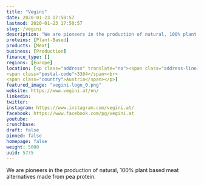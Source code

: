 ```yaml
---
title: "Vegini"
date: 2020-01-23 17:50:57
lastmod: 2020-01-23 17:50:57
slug: /vegini
description: "We are pioneers in the production of natural, 100% plant based meat alternatives made from pea protein."
proteins: [Plant-Based]
products: [Meat]
business: [Production]
finance_type: []
regions: [Europe]
location: [<p class="address" translate="no"><span class="address-line1">Dokapark</span><br>
<span class="postal-code">3304</span><br>
<span class="country">Austria</span></p>]
featured_image: "vegini-logo_0.png"
website: https://www.vegini.at/en/
linkedin: 
twitter: 
instagram: https://www.instagram.com/vegini.at/
facebook: https://www.facebook.com/pg/vegini.at
youtube: 
crunchbase: 
draft: false
pinned: false
homepage: false
weight: 5000
uuid: 5775
---
```

We are pioneers in the production of natural, 100% plant based meat alternatives made from pea protein.
